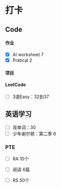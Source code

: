 # 打卡

## Code

#### 作业

- [x] AI worksheet 7
- [x] Pratical 2

#### 项目



#### LeetCode

- [ ] 3道Easy：32到37



## 英语学习

- [ ] 背单词：30
- [ ] 少年谢尔顿：第二季 6

### PTE

- [ ] RA 10个
- [ ] 阅读 6篇
- [ ] RS 50个



